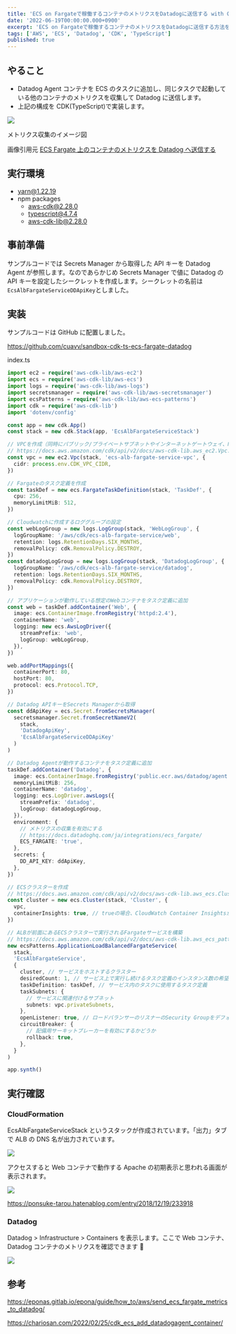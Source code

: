 ```yaml
---
title: 'ECS on Fargateで稼働するコンテナのメトリクスをDatadogに送信する with CDK(TypeScript)'
date: '2022-06-19T00:00:00.000+0900'
excerpt: 'ECS on Fargateで稼働するコンテナのメトリクスをDatadogに送信する方法を解説しました。CDK(TypeScript)を用いた構成や実行確認手順を記載しました。'
tags: ['AWS', 'ECS', 'Datadog', 'CDK', 'TypeScript']
published: true
---
```


## やること

- Datadog Agent コンテナを ECS のタスクに追加し、同じタスクで起動している他のコンテナのメトリクスを収集して Datadog に送信します。
- 上記の構成を CDK(TypeScript)で実装します。

![](/images/posts/721776b6dc6aa5bdc593325a85bab74d.png)

<p class="text-center text-dark text-opacity-50 fst-italic">メトリクス収集のイメージ図</p>

画像引用元 [ECS Fargate 上のコンテナのメトリクスを Datadog へ送信する](https://eponas.gitlab.io/epona/guide/how_to/aws/send_ecs_fargate_metrics_to_datadog/)

## 実行環境

- yarn@1.22.19
- npm packages
  - aws-cdk@2.28.0
  - typescript@4.7.4
  - aws-cdk-lib@2.28.0

## 事前準備

サンプルコードでは Secrets Manager から取得した API キーを Datadog Agent が参照します。なのであらかじめ Secrets Manager で値に Datadog の API キーを設定したシークレットを作成します。シークレットの名前は`EcsAlbFargateServiceDDApiKey`としました。

## 実装

サンプルコードは GitHub に配置しました。

https://github.com/cuavv/sandbox-cdk-ts-ecs-fargate-datadog

index.ts

```ts
import ec2 = require('aws-cdk-lib/aws-ec2')
import ecs = require('aws-cdk-lib/aws-ecs')
import logs = require('aws-cdk-lib/aws-logs')
import secretsmanager = require('aws-cdk-lib/aws-secretsmanager')
import ecsPatterns = require('aws-cdk-lib/aws-ecs-patterns')
import cdk = require('aws-cdk-lib')
import 'dotenv/config'

const app = new cdk.App()
const stack = new cdk.Stack(app, 'EcsAlbFargateServiceStack')

// VPCを作成（同時にパブリック/プライベートサブネットやインターネットゲートウェイ、NATゲートウェイなどが作成される）
// https://docs.aws.amazon.com/cdk/api/v2/docs/aws-cdk-lib.aws_ec2.Vpc.html#initializer
const vpc = new ec2.Vpc(stack, 'ecs-alb-fargate-service-vpc', {
  cidr: process.env.CDK_VPC_CIDR,
})

// Fargateのタスク定義を作成
const taskDef = new ecs.FargateTaskDefinition(stack, 'TaskDef', {
  cpu: 256,
  memoryLimitMiB: 512,
})

// Cloudwatchに作成するロググループの設定
const webLogGroup = new logs.LogGroup(stack, 'WebLogGroup', {
  logGroupName: '/aws/cdk/ecs-alb-fargate-service/web',
  retention: logs.RetentionDays.SIX_MONTHS,
  removalPolicy: cdk.RemovalPolicy.DESTROY,
})
const datadogLogGroup = new logs.LogGroup(stack, 'DatadogLogGroup', {
  logGroupName: '/aws/cdk/ecs-alb-fargate-service/datadog',
  retention: logs.RetentionDays.SIX_MONTHS,
  removalPolicy: cdk.RemovalPolicy.DESTROY,
})

// アプリケーションが動作している想定のWebコンテナをタスク定義に追加
const web = taskDef.addContainer('Web', {
  image: ecs.ContainerImage.fromRegistry('httpd:2.4'),
  containerName: 'web',
  logging: new ecs.AwsLogDriver({
    streamPrefix: 'web',
    logGroup: webLogGroup,
  }),
})

web.addPortMappings({
  containerPort: 80,
  hostPort: 80,
  protocol: ecs.Protocol.TCP,
})

// Datadog APIキーをSecrets Managerから取得
const ddApiKey = ecs.Secret.fromSecretsManager(
  secretsmanager.Secret.fromSecretNameV2(
    stack,
    'DatadogApiKey',
    'EcsAlbFargateServiceDDApiKey'
  )
)

// Datadog Agentが動作するコンテナをタスク定義に追加
taskDef.addContainer('Datadog', {
  image: ecs.ContainerImage.fromRegistry('public.ecr.aws/datadog/agent:latest'),
  memoryLimitMiB: 256,
  containerName: 'datadog',
  logging: ecs.LogDriver.awsLogs({
    streamPrefix: 'datadog',
    logGroup: datadogLogGroup,
  }),
  environment: {
    // メトリクスの収集を有効にする
    // https://docs.datadoghq.com/ja/integrations/ecs_fargate/
    ECS_FARGATE: 'true',
  },
  secrets: {
    DD_API_KEY: ddApiKey,
  },
})

// ECSクラスターを作成
// https://docs.aws.amazon.com/cdk/api/v2/docs/aws-cdk-lib.aws_ecs.Cluster.html
const cluster = new ecs.Cluster(stack, 'Cluster', {
  vpc,
  containerInsights: true, // trueの場合、CloudWatch Container Insightsがクラスターに対して有効になる
})

// ALBが前面にあるECSクラスターで実行されるFargateサービスを構築
// https://docs.aws.amazon.com/cdk/api/v2/docs/aws-cdk-lib.aws_ecs_patterns.ApplicationLoadBalancedFargateService.html
new ecsPatterns.ApplicationLoadBalancedFargateService(
  stack,
  'EcsAlbFargateService',
  {
    cluster, // サービスをホストするクラスター
    desiredCount: 1, // サービス上で実行し続けるタスク定義のインスタンス数の希望値
    taskDefinition: taskDef, // サービス内のタスクに使用するタスク定義
    taskSubnets: {
      // サービスに関連付けるサブネット
      subnets: vpc.privateSubnets,
    },
    openListener: true, // ロードバランサーのリスナーのSecurity Groupをデフォルトで全トラフィックに開放するかどうか
    circuitBreaker: {
      // 配備用サーキットブレーカーを有効にするかどうか
      rollback: true,
    },
  }
)

app.synth()
```

## 実行確認

### CloudFormation

EcsAlbFargateServiceStack というスタックが作成されています。「出力」タブで ALB の DNS 名が出力されています。

![](/images/posts/da02ce66db15c3b9d3380e345c700671.png)

アクセスすると Web コンテナで動作する Apache の初期表示と思われる画面が表示されます。

![](/images/posts/9595f773fb2d8d51a9e9650d409366ce.png)

https://ponsuke-tarou.hatenablog.com/entry/2018/12/19/233918

### Datadog

Datadog > Infrastructure > Containers を表示します。ここで Web コンテナ、Datadog コンテナのメトリクスを確認できます 🎉

![](/images/posts/a4c351ace7b3dffdecaca65891362840.png)

## 参考

https://eponas.gitlab.io/epona/guide/how_to/aws/send_ecs_fargate_metrics_to_datadog/

https://chariosan.com/2022/02/25/cdk_ecs_add_datadogagent_container/
